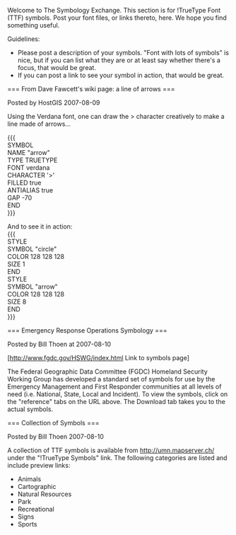 Welcome to The Symbology Exchange. This section is for !TrueType Font (TTF) symbols. Post your font files, or links thereto, here. We hope you find something useful.                                                                                                                                                                                                            
                                                                                                                                                                                                                                                                                                                                                                                 
Guidelines:                                                                                                                                                                                                                                                                                                                                                                      
                                                                                                                                                                                                                                                                                                                                                                                 
 * Please post a description of your symbols. "Font with lots of symbols" is nice, but if you can list what they are or at least say whether there's a focus, that would be great.                                                                                                                                                                                               
 * If you can post a link to see your symbol in action, that would be great.                                                                                                                                                                                                                                                                                                     
                                                                                                                                                                                                                                                                                                                                                                                 
=== From Dave Fawcett's wiki page: a line of arrows ===                                                                                                                                                                                                                                                                                                                          
                                                                                                                                                                                                                                                                                                                                                                                 
Posted by HostGIS 2007-08-09                                                                                                                                                                                                                                                                                                                                                     
                                                                                                                                                                                                                                                                                                                                                                                 
Using the Verdana font, one can draw the > character creatively to make a line made of arrows...                                                                                                                                                                                                                                                                                 
                                                                                                                                                                                                                                                                                                                                                                                 
{{{                                                                                                                                                                                                                                                                                                                                                                              
SYMBOL                                                                                                                                                                                                                                                                                                                                                                           
  NAME "arrow"                                                                                                                                                                                                                                                                                                                                                                   
  TYPE TRUETYPE                                                                                                                                                                                                                                                                                                                                                                  
  FONT verdana                                                                                                                                                                                                                                                                                                                                                                   
  CHARACTER '&#62;'                                                                                                                                                                                                                                                                                                                                                              
  FILLED true                                                                                                                                                                                                                                                                                                                                                                    
  ANTIALIAS true                                                                                                                                                                                                                                                                                                                                                                 
  GAP -70                                                                                                                                                                                                                                                                                                                                                                        
END                                                                                                                                                                                                                                                                                                                                                                              
}}}                                                                                                                                                                                                                                                                                                                                                                              
                                                                                                                                                                                                                                                                                                                                                                                 
And to see it in action:                                                                                                                                                                                                                                                                                                                                                         
{{{                                                                                                                                                                                                                                                                                                                                                                              
STYLE                                                                                                                                                                                                                                                                                                                                                                            
  SYMBOL "circle"                                                                                                                                                                                                                                                                                                                                                                
  COLOR 128 128 128                                                                                                                                                                                                                                                                                                                                                              
  SIZE 1                                                                                                                                                                                                                                                                                                                                                                         
END                                                                                                                                                                                                                                                                                                                                                                              
STYLE                                                                                                                                                                                                                                                                                                                                                                            
  SYMBOL "arrow"                                                                                                                                                                                                                                                                                                                                                                 
  COLOR 128 128 128                                                                                                                                                                                                                                                                                                                                                              
  SIZE 8                                                                                                                                                                                                                                                                                                                                                                         
END                                                                                                                                                                                                                                                                                                                                                                              
}}}                                                                                                                                                                                                                                                                                                                                                                              
                                                                                                                                                                                                                                                                                                                                                                                 
=== Emergency Response Operations Symbology ===                                                                                                                                                                                                                                                                                                                                  
                                                                                                                                                                                                                                                                                                                                                                                 
Posted by Bill Thoen at 2007-08-10                                                                                                                                                                                                                                                                                                                                               
                                                                                                                                                                                                                                                                                                                                                                                 
[http://www.fgdc.gov/HSWG/index.html Link to symbols page]                                                                                                                                                                                                                                                                                                                       
                                                                                                                                                                                                                                                                                                                                                                                 
The Federal Geographic Data Committee (FGDC) Homeland Security Working Group has developed a standard set of symbols for use by the Emergency Management and First Responder communities at all levels of need (i.e. National, State, Local and Incident). To view the symbols, click on the "reference" tabs on the URL above. The Download tab takes you to the actual symbols.
                                                                                                                                                                                                                                                                                                                                                                                 
=== Collection of Symbols ===                                                                                                                                                                                                                                                                                                                                                    
                                                                                                                                                                                                                                                                                                                                                                                 
Posted by Bill Thoen 2007-08-10                                                                                                                                                                                                                                                                                                                                                  
                                                                                                                                                                                                                                                                                                                                                                                 
A collection of TTF symbols is available from http://umn.mapserver.ch/ under the "!TrueType Symbols" link. The following categories are listed and include preview links:                                                                                                                                                                                                        
                                                                                                                                                                                                                                                                                                                                                                                 
 * Animals                                                                                                                                                                                                                                                                                                                                                                       
 * Cartographic                                                                                                                                                                                                                                                                                                                                                                  
 * Natural Resources                                                                                                                                                                                                                                                                                                                                                             
 * Park                                                                                                                                                                                                                                                                                                                                                                          
 * Recreational                                                                                                                                                                                                                                                                                                                                                                  
 * Signs                                                                                                                                                                                                                                                                                                                                                                         
 * Sports                                                                                                                                                                                                                                                                                                                                                                        

